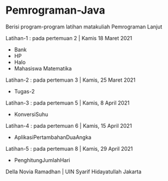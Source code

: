# Pemrograman-Java

Berisi program-program latihan matakuliah Pemrograman Lanjut 

Latihan-1 : pada pertemuan 2 | Kamis 18 Maret 2021
- Bank
- HP
- Halo
- Mahasiswa Matematika

Latihan-2 : pada pertemuan 3 | Kamis, 25 Maret 2021
- Tugas-2 

Latihan-3 : pada pertemuan 5 | Kamis, 8 April 2021
- KonversiSuhu 

Latihan-4 : pada pertemuan 6 | Kamis, 15 April 2021
- AplikasiPertambahanDuaAngka

Latihan-5 : pada pertemuan 8 | Kamis, 29 April 2021
- PenghitungJumlahHari
 
Della Novia Ramadhan | UIN Syarif Hidayatullah Jakarta
